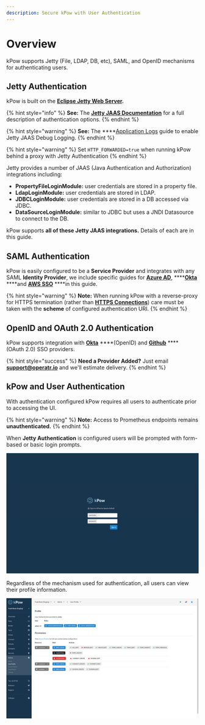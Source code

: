 ```yaml
---
description: Secure kPow with User Authentication
---
```


# Overview

kPow supports Jetty \(File, LDAP, DB, etc\), SAML, and OpenID mechanisms for authenticating users.

## Jetty Authentication

kPow is built on the [**Eclipse Jetty Web Server**](https://www.eclipse.org/jetty/)**.**

{% hint style="info" %}
**See:** The [**Jetty JAAS Documentation**](https://www.eclipse.org/jetty/documentation/jetty-9/index.html#configuring-security) for a full description of authentication options.
{% endhint %}

{% hint style="warning" %}
**See:** The ****[Application Logs](../installation/application-logs.md) guide to enable Jetty JAAS Debug Logging.
{% endhint %}

{% hint style="warning" %}
Set `HTTP_FORWARDED=true` when running kPow behind a proxy with Jetty Authentication
{% endhint %}

Jetty provides a number of JAAS \(Java Authentication and Authorization\) integrations including:

* **PropertyFileLoginModule:** user credentials are stored in a property file.
* **LdapLoginModule:** user credentials are stored in LDAP.
* **JDBCLoginModule:** user credentials are stored in a DB accessed via JDBC.
* **DataSourceLoginModule:** similar to JDBC but uses a JNDI Datasource to connect to the DB.

kPow supports **all of these Jetty JAAS integrations.** Details of each are in this guide.

## SAML Authentication

kPow is easily configured to be a **Service Provider** and integrates with any SAML **Identity Provider**, we include specific guides for [**Azure AD**](saml/azure-ad-integration.md), ****[**Okta**](saml/okta-integration.md) ****and [**AWS SSO**](saml/aws-sso-integration.md) ****in this guide.

{% hint style="warning" %}
**Note:** When running kPow with a reverse-proxy for HTTPS termination \(rather than [**HTTPS Connections**](../features/https-connections.md)\) care must be taken with the **scheme** of configured authentication URI.
{% endhint %}

## OpenID and OAuth 2.0 Authentication

kPow supports integration with [**Okta**](openid/okta.md) ****\(OpenID\) and [**Github**](openid/github.md) ****\(OAuth 2.0\) SSO providers.

{% hint style="success" %}
**Need a Provider Added?** Just email **support@operatr.io** and we'll estimate delivery.
{% endhint %}

## kPow and User Authentication

With authentication configured kPow requires all users to authenticate prior to accessing the UI.

{% hint style="warning" %}
**Note:** Access to Prometheus endpoints remains **unauthenticated.**
{% endhint %}

When **Jetty Authentication** is configured users will be prompted with form-based or basic login prompts.

![](../.gitbook/assets/screen-login.png)

Regardless of the mechanism used for authentication, all users can view their profile information.

![](../.gitbook/assets/screen-profile.png)

